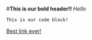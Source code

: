 #**This is our bold header!!**
_Hello_

    This is our code block!

[Best link ever!](https://www.codeschool.com/search?utf8=%E2%9C%93&loc=hero&query=git)